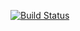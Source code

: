[![Build Status](https://semaphoreci.com/api/v1/juliancoleman/js-hapi-api/branches/master/badge.svg)](https://semaphoreci.com/juliancoleman/js-hapi-api)

